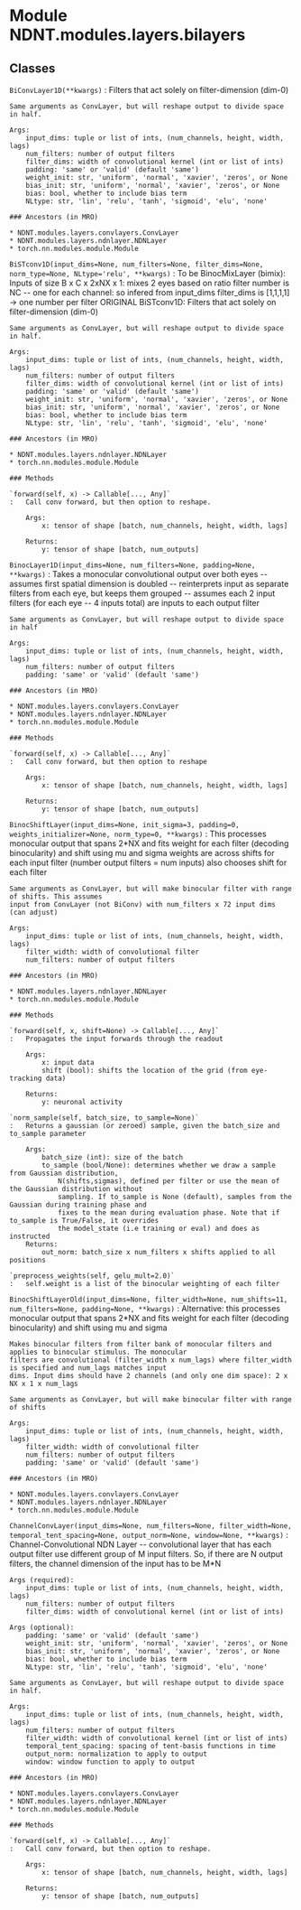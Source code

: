 Module NDNT.modules.layers.bilayers
===================================

Classes
-------

`BiConvLayer1D(**kwargs)`
:   Filters that act solely on filter-dimension (dim-0)
    
    Same arguments as ConvLayer, but will reshape output to divide space in half.
    
    Args:
        input_dims: tuple or list of ints, (num_channels, height, width, lags)
        num_filters: number of output filters
        filter_dims: width of convolutional kernel (int or list of ints)
        padding: 'same' or 'valid' (default 'same')
        weight_init: str, 'uniform', 'normal', 'xavier', 'zeros', or None
        bias_init: str, 'uniform', 'normal', 'xavier', 'zeros', or None
        bias: bool, whether to include bias term
        NLtype: str, 'lin', 'relu', 'tanh', 'sigmoid', 'elu', 'none'

    ### Ancestors (in MRO)

    * NDNT.modules.layers.convlayers.ConvLayer
    * NDNT.modules.layers.ndnlayer.NDNLayer
    * torch.nn.modules.module.Module

`BiSTconv1D(input_dims=None, num_filters=None, filter_dims=None, norm_type=None, NLtype='relu', **kwargs)`
:   To be BinocMixLayer (bimix):
    Inputs of size B x C x 2xNX x 1: mixes 2 eyes based on ratio
        filter number is NC -- one for each channel: so infered from input_dims
        filter_dims is [1,1,1,1] -> one number per filter
    ORIGINAL BiSTconv1D: Filters that act solely on filter-dimension (dim-0)
    
    Same arguments as ConvLayer, but will reshape output to divide space in half.
    
    Args:
        input_dims: tuple or list of ints, (num_channels, height, width, lags)
        num_filters: number of output filters
        filter_dims: width of convolutional kernel (int or list of ints)
        padding: 'same' or 'valid' (default 'same')
        weight_init: str, 'uniform', 'normal', 'xavier', 'zeros', or None
        bias_init: str, 'uniform', 'normal', 'xavier', 'zeros', or None
        bias: bool, whether to include bias term
        NLtype: str, 'lin', 'relu', 'tanh', 'sigmoid', 'elu', 'none'

    ### Ancestors (in MRO)

    * NDNT.modules.layers.ndnlayer.NDNLayer
    * torch.nn.modules.module.Module

    ### Methods

    `forward(self, x) ‑> Callable[..., Any]`
    :   Call conv forward, but then option to reshape.
        
        Args:
            x: tensor of shape [batch, num_channels, height, width, lags]
        
        Returns:
            y: tensor of shape [batch, num_outputs]

`BinocLayer1D(input_dims=None, num_filters=None, padding=None, **kwargs)`
:   Takes a monocular convolutional output over both eyes -- assumes first spatial dimension is doubled
    -- reinterprets input as separate filters from each eye, but keeps them grouped
    -- assumes each 2 input filters (for each eye -- 4 inputs total) are inputs to each output filter
    
    Same arguments as ConvLayer, but will reshape output to divide space in half
    
    Args:
        input_dims: tuple or list of ints, (num_channels, height, width, lags)
        num_filters: number of output filters
        padding: 'same' or 'valid' (default 'same')

    ### Ancestors (in MRO)

    * NDNT.modules.layers.convlayers.ConvLayer
    * NDNT.modules.layers.ndnlayer.NDNLayer
    * torch.nn.modules.module.Module

    ### Methods

    `forward(self, x) ‑> Callable[..., Any]`
    :   Call conv forward, but then option to reshape
        
        Args:
            x: tensor of shape [batch, num_channels, height, width, lags]
        
        Returns:
            y: tensor of shape [batch, num_outputs]

`BinocShiftLayer(input_dims=None, init_sigma=3, padding=0, weights_initializer=None, norm_type=0, **kwargs)`
:   This processes monocular output that spans 2*NX and fits weight for each filter (decoding binocularity)
    and shift using mu and sigma
    weights are across shifts for each input filter (number output filters = num inputs)
    also chooses shift for each filter
    
    Same arguments as ConvLayer, but will make binocular filter with range of shifts. This assumes
    input from ConvLayer (not BiConv) with num_filters x 72 input dims (can adjust) 
    
    Args:
        input_dims: tuple or list of ints, (num_channels, height, width, lags)
        filter_width: width of convolutional filter
        num_filters: number of output filters

    ### Ancestors (in MRO)

    * NDNT.modules.layers.ndnlayer.NDNLayer
    * torch.nn.modules.module.Module

    ### Methods

    `forward(self, x, shift=None) ‑> Callable[..., Any]`
    :   Propagates the input forwards through the readout
        
        Args:
            x: input data
            shift (bool): shifts the location of the grid (from eye-tracking data)
        
        Returns:
            y: neuronal activity

    `norm_sample(self, batch_size, to_sample=None)`
    :   Returns a gaussian (or zeroed) sample, given the batch_size and to_sample parameter
        
        Args:
            batch_size (int): size of the batch
            to_sample (bool/None): determines whether we draw a sample from Gaussian distribution, 
                N(shifts,sigmas), defined per filter or use the mean of the Gaussian distribution without 
                sampling. If to_sample is None (default), samples from the Gaussian during training phase and
                fixes to the mean during evaluation phase. Note that if to_sample is True/False, it overrides 
                the model_state (i.e training or eval) and does as instructed
        Returns:
            out_norm: batch_size x num_filters x shifts applied to all positions

    `preprocess_weights(self, gelu_mult=2.0)`
    :   self.weight is a list of the binocular weighting of each filter

`BinocShiftLayerOld(input_dims=None, filter_width=None, num_shifts=11, num_filters=None, padding=None, **kwargs)`
:   Alternative: this processes monocular output that spans 2*NX and fits weight for each filter (decoding binocularity)
    and shift using mu and sigma
    
    Makes binocular filters from filter bank of monocular filters and applies to binocular stimulus. The monocular
    filters are convolutional (filter_width x num_lags) where filter_width is specified and num_lags matches input
    dims. Input dims should have 2 channels (and only one dim space): 2 x NX x 1 x num_lags
    
    Same arguments as ConvLayer, but will make binocular filter with range of shifts
    
    Args:
        input_dims: tuple or list of ints, (num_channels, height, width, lags)
        filter_width: width of convolutional filter
        num_filters: number of output filters
        padding: 'same' or 'valid' (default 'same')

    ### Ancestors (in MRO)

    * NDNT.modules.layers.convlayers.ConvLayer
    * NDNT.modules.layers.ndnlayer.NDNLayer
    * torch.nn.modules.module.Module

`ChannelConvLayer(input_dims=None, num_filters=None, filter_width=None, temporal_tent_spacing=None, output_norm=None, window=None, **kwargs)`
:   Channel-Convolutional NDN Layer -- convolutional layer that has each output filter use different
    group of M input filters. So, if there are N output filters, the channel dimension of the input has to be M*N
    
    Args (required):
        input_dims: tuple or list of ints, (num_channels, height, width, lags)
        num_filters: number of output filters
        filter_dims: width of convolutional kernel (int or list of ints)
    
    Args (optional):
        padding: 'same' or 'valid' (default 'same')
        weight_init: str, 'uniform', 'normal', 'xavier', 'zeros', or None
        bias_init: str, 'uniform', 'normal', 'xavier', 'zeros', or None
        bias: bool, whether to include bias term
        NLtype: str, 'lin', 'relu', 'tanh', 'sigmoid', 'elu', 'none'
    
    Same arguments as ConvLayer, but will reshape output to divide space in half.
    
    Args:
        input_dims: tuple or list of ints, (num_channels, height, width, lags)
        num_filters: number of output filters
        filter_width: width of convolutional kernel (int or list of ints)
        temporal_tent_spacing: spacing of tent-basis functions in time
        output_norm: normalization to apply to output
        window: window function to apply to output

    ### Ancestors (in MRO)

    * NDNT.modules.layers.convlayers.ConvLayer
    * NDNT.modules.layers.ndnlayer.NDNLayer
    * torch.nn.modules.module.Module

    ### Methods

    `forward(self, x) ‑> Callable[..., Any]`
    :   Call conv forward, but then option to reshape.
        
        Args:
            x: tensor of shape [batch, num_channels, height, width, lags]
        
        Returns:
            y: tensor of shape [batch, num_outputs]